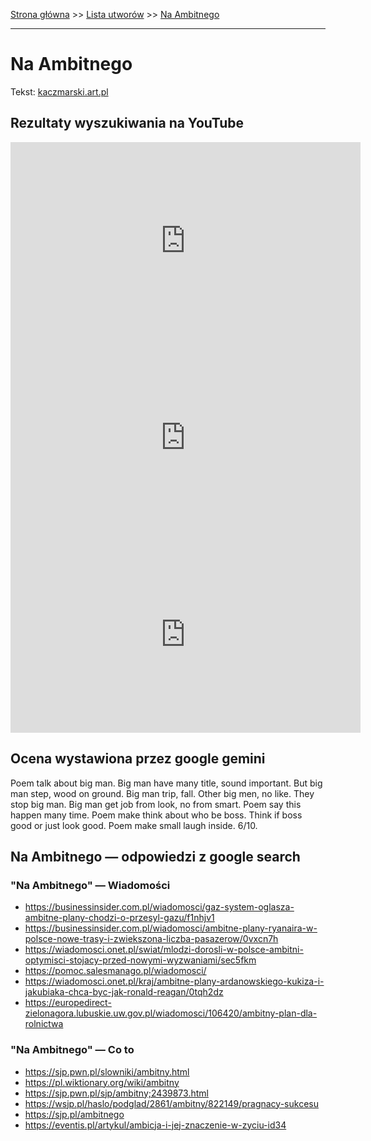 [Strona główna](../index.md) >> [Lista utworów](../list.md) >> [Na Ambitnego](306.md)

---

# Na Ambitnego

Tekst: [kaczmarski.art.pl](https://www.kaczmarski.art.pl/tworczosc/wiersze/na-ambitnego/)

## Rezultaty wyszukiwania na YouTube

<iframe width="560" height="315" src="https://www.youtube.com/embed/-YGS9vhmFS0?si=IdontcarewhotheIRSsendsImnotpayingtaxes" title="YouTube video player" frameborder="0" allow="accelerometer; autoplay; clipboard-write; encrypted-media; gyroscope; picture-in-picture; web-share" referrerpolicy="strict-origin-when-cross-origin" allowfullscreen></iframe>

<iframe width="560" height="315" src="https://www.youtube.com/embed/nPuHrrdMgFA?si=IdontcarewhotheIRSsendsImnotpayingtaxes" title="YouTube video player" frameborder="0" allow="accelerometer; autoplay; clipboard-write; encrypted-media; gyroscope; picture-in-picture; web-share" referrerpolicy="strict-origin-when-cross-origin" allowfullscreen></iframe>

<iframe width="560" height="315" src="https://www.youtube.com/embed/gxBqxAa5h6s?si=IdontcarewhotheIRSsendsImnotpayingtaxes" title="YouTube video player" frameborder="0" allow="accelerometer; autoplay; clipboard-write; encrypted-media; gyroscope; picture-in-picture; web-share" referrerpolicy="strict-origin-when-cross-origin" allowfullscreen></iframe>

## Ocena wystawiona przez google gemini

Poem talk about big man. Big man have many title, sound important. But big man step, wood on ground. Big man trip, fall. Other big men, no like. They stop big man. Big man get job from look, no from smart. Poem say this happen many time. Poem make think about who be boss. Think if boss good or just look good. Poem make small laugh inside. 6/10.


## Na Ambitnego — odpowiedzi z google search

### "Na Ambitnego" — Wiadomości

- <https://businessinsider.com.pl/wiadomosci/gaz-system-oglasza-ambitne-plany-chodzi-o-przesyl-gazu/f1nhjv1>
- <https://businessinsider.com.pl/wiadomosci/ambitne-plany-ryanaira-w-polsce-nowe-trasy-i-zwiekszona-liczba-pasazerow/0vxcn7h>
- <https://wiadomosci.onet.pl/swiat/mlodzi-dorosli-w-polsce-ambitni-optymisci-stojacy-przed-nowymi-wyzwaniami/sec5fkm>
- <https://pomoc.salesmanago.pl/wiadomosci/>
- <https://wiadomosci.onet.pl/kraj/ambitne-plany-ardanowskiego-kukiza-i-jakubiaka-chca-byc-jak-ronald-reagan/0tqh2dz>
- <https://europedirect-zielonagora.lubuskie.uw.gov.pl/wiadomosci/106420/ambitny-plan-dla-rolnictwa>

### "Na Ambitnego" — Co to

- <https://sjp.pwn.pl/slowniki/ambitny.html>
- <https://pl.wiktionary.org/wiki/ambitny>
- <https://sjp.pwn.pl/sjp/ambitny;2439873.html>
- <https://wsjp.pl/haslo/podglad/2861/ambitny/822149/pragnacy-sukcesu>
- <https://sjp.pl/ambitnego>
- <https://eventis.pl/artykul/ambicja-i-jej-znaczenie-w-zyciu-id34>

